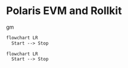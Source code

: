 # Polaris EVM and Rollkit

gm

```mmd
flowchart LR
  Start --> Stop
```

```mermaid
flowchart LR
  Start --> Stop
```
